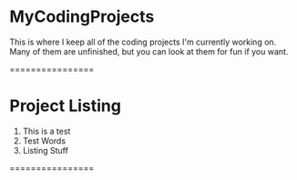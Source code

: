 MyCodingProjects
================

This is where I keep all of the coding projects I'm currently working on. Many of them are unfinished, but you can look at them for fun if you want.

================

Project Listing
================

1. This is a test
2. Test Words
3. Listing Stuff

================